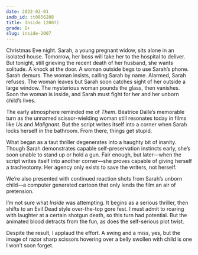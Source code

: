 ```yaml
---
date: 2022-02-01
imdb_id: tt0856288
title: Inside (2007)
grade: D+
slug: inside-2007
---
```


Christmas Eve night. Sarah, a young pregnant widow, sits alone in an isolated house. Tomorrow, her boss will take her to the hospital to deliver. But tonight, still grieving the recent death of her husband, she wants solitude. A knock at the door. A woman outside begs to use Sarah’s phone. Sarah demurs. The woman insists, calling Sarah by name. Alarmed, Sarah refuses. The woman leaves but Sarah soon catches sight of her outside a large window. The mysterious woman pounds the glass, then vanishes. Soon the woman is inside, and Sarah must fight for her and her unborn child’s lives.

<!-- end -->

The early atmosphere reminded me of <span data-imdb-id="tt0465203">_Them_</span>. Béatrice Dalle’s memorable turn as the unnamed scissor-wielding woman still resonates today in films like <span data-imdb-id="tt6857112">_Us_</span> and <span data-imdb-id="tt3811906">_Malignant_</span>. But the script writes itself into a corner when Sarah locks herself in the bathroom. From there, things get stupid.

What began as a taut thriller degenerates into a haughty bit of inanity. Though Sarah demonstrates capable self-preservation instincts early, she’s soon unable to stand up or hold a gun. Fair enough, but later—when the script writes itself into another corner—she proves capable of giving herself a tracheotomy. Her agency only exists to save the writers, not herself.

We’re also presented with continued reaction shots from Sarah’s unborn child—a computer generated cartoon that only lends the film an air of pretension.

I’m not sure what _Inside_ was attempting. It begins as a serious thriller, then shifts to an Evil Dead style over-the-top gore fest. I must admit to roaring with laughter at a certain shotgun death, so this turn had potential. But the animated blood detracts from the fun, as does the self-serious plot twist.

Despite the result, I applaud the effort. A swing and a miss, yes, but the image of razor sharp scissors hovering over a belly swollen with child is one I won’t soon forget.